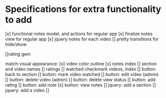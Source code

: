 # Specifications for extra functionality to add

[x] functional notes model, and actions for regular app
[x] finalize notes view for regular app
[x] jquery notes for each video
[] pretty transitions for hide/show

[]rating gem

match visual appearance:
[x] video color outline
[x] notes index
[] section and video names
[] ratings
[] watched checkmark videos, index
[] button: back to section
[] button: mark video watched
[] button: edit video (admin)
[] button: delete video (admin)
[] button: delete view status
[] button: add rating
[] button: add note
[x] button: view notes
[] jquery: add a section
[] jquery: add a video
[]